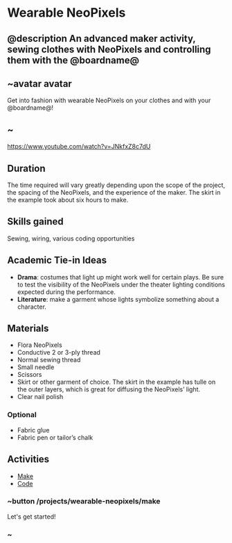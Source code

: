 
# Wearable NeoPixels

## @description An advanced maker activity, sewing clothes with NeoPixels and controlling them with the @boardname@  

## ~avatar avatar

Get into fashion with wearable NeoPixels on your clothes and with your @boardname@!

## ~

https://www.youtube.com/watch?v=JNkfxZ8c7dU

## Duration

The time required will vary greatly depending upon the scope of the project, the spacing of the NeoPixels, and the experience of the maker. The skirt in the example took about six hours to make.

## Skills gained

Sewing, wiring, various coding opportunities

## Academic Tie-in Ideas

* **Drama**: costumes that light up might work well for certain plays. Be sure to test the visibility of the NeoPixels under the theater lighting conditions expected during the performance.
* **Literature**: make a garment whose lights symbolize something about a character.

## Materials 

* Flora NeoPixels
* Conductive 2 or 3-ply thread
* Normal sewing thread 
* Small needle
* Scissors
* Skirt or other garment of choice. The skirt in the example has tulle on the outer layers, which is great for diffusing the NeoPixels’ light.
* Clear nail polish

### Optional

* Fabric glue
* Fabric pen or tailor’s chalk

## Activities

* [Make](/projects/wearable-neopixels/make)  
* [Code](/projects/wearable-neopixels/code)  

### ~button /projects/wearable-neopixels/make

Let's get started!

### ~
